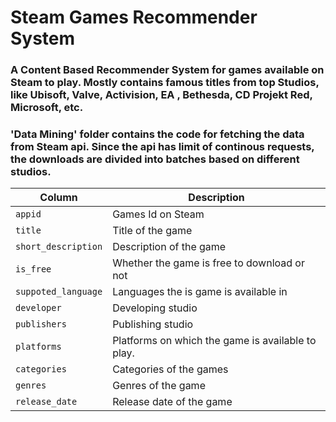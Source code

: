 #  Steam Games Recommender System
### A Content Based Recommender System for games available on Steam to play. Mostly contains famous titles from top Studios, like Ubisoft, Valve, Activision, EA , Bethesda, CD Projekt Red, Microsoft, etc.
### 'Data Mining' folder contains the code for fetching the data from Steam api. Since the api has limit of continous requests, the downloads are divided into batches based on different studios.

Column | Description
--- | ------
`appid` | Games Id on Steam
`title` | Title of the game
`short_description` | Description of the game
`is_free` | Whether the game is free to download or not
`suppoted_language` | Languages the is game is available in
`developer` | Developing studio
`publishers` | Publishing studio
`platforms` | Platforms on which the game is available to play.
`categories` | Categories of the games
`genres` | Genres of the game
`release_date` | Release date of the game
